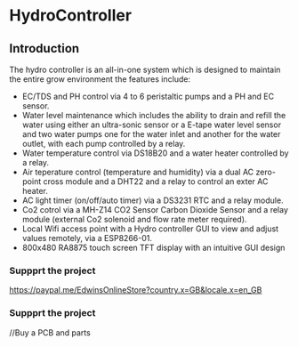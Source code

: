 # HydroController

## Introduction
The hydro controller is an all-in-one system which is designed to maintain the entire grow environment the features include:
<ul>
  <li>EC/TDS and PH control via 4 to 6 peristaltic pumps and a PH and EC sensor.</li>
  <li>Water level maintenance which includes the ability to drain and refill the water using either an ultra-sonic sensor or a E-tape water level sensor and two water pumps one for the water inlet and another for the water outlet, with each pump controlled by a relay.</li>
  <li>Water temperature control via DS18B20 and a water heater controlled by a relay.</li>
  <li>Air teperature control (temperature and humidity) via a dual AC zero-point cross module and a DHT22 and a relay to control an exter AC heater.</li>
  <li>AC light timer (on/off/auto timer) via a DS3231 RTC and a relay module.</li>
  <li>Co2 cotrol via a MH-Z14 CO2 Sensor Carbon Dioxide Sensor and a relay module (external Co2 solenoid and flow rate meter required).</li>
  <li>Local Wifi access point with a Hydro controller GUI to view and adjust values remotely, via a ESP8266-01.</li>
  <li>800x480 RA8875 touch screen TFT display with an intuitive GUI design</li>
</ul>



### Suppprt the project
https://paypal.me/EdwinsOnlineStore?country.x=GB&locale.x=en_GB

### Suppprt the project
//Buy a PCB and parts

